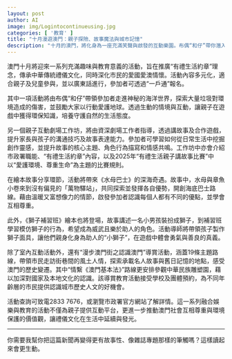 ```yaml
---
layout: post
author: AI
image: img/Logintocontinueusing.jpg
categories: [ '教育' ]
title: "十月漫遊澳門：親子探險、故事魔法與城市記憶"  
description: "十月的澳門，將化身為一座充滿笑聲與啟發的互動樂園。布偶“和仔”帶你潛入海洋世界，親眼見證垃圾對環境的威脅；資深劇場工作者引領親子走進故事創作的殿堂，發掘日常生活的靈感火花；《水母巴士》與《獅子補習班》用溫暖的情節啟發尊重與勇氣；19條導賞路線則帶你穿梭街巷，觸摸澳門的歷史脈動，從《澳門基本法》情繫到民族雕塑園的文化深情。娛樂與教育交織，讓禮儀文化與環保理念在市民生活中持續生長，十月的故事，等你親自翻開。"  "
---
```

澳門十月將迎來一系列充滿趣味與教育意義的活動，旨在推廣“有禮生活約章”理念，傳承中華傳統禮儀文化，同時深化市民的愛國愛澳情懷。活動內容多元化，適合親子及兒童參與，並以廣東話進行，參加者可透過“一戶通”報名。  

其中一項活動將由布偶“和仔”帶領參加者走進神秘的海洋世界，探索大量垃圾對環境造成的傷害，並鼓勵大家以行動愛護地球。透過生動的情境與互動，讓親子在遊戲中獲得環保知識，培養守護自然的生活態度。  

另一個親子互動劇場工作坊，將由資深劇場工作者指導，透過講故事及合作遊戲，提升家長與孩子的溝通技巧及故事表達能力。參加者可學習如何從日常生活中挖掘創作靈感，並提升故事的核心主題、角色行為描寫和情感共鳴。工作坊中亦會介紹市政署職能、“有禮生活約章”內容，以及2025年“有禮生活親子講故事比賽”中以“愛護環境、尊重生命”為主題的比賽規則。  

在繪本故事分享環節，活動將帶來《水母巴士》的深海奇遇。故事中，水母與章魚小卷來到沒有偏見的「萬物驛站」，共同探索並發揮各自優勢，開創海底巴士路線。藉由溫暖又富想像力的情節，啟發參加者認識每個人都有不同的優點，並學會互相尊重。  

此外，《獅子補習班》繪本也將登場，故事講述一名小男孩裝扮成獅子，到補習班學習模仿獅子的行為，希望成為威武且樂於助人的角色。活動導師將帶領孩子製作獅子面具，讓他們親身化身為助人的“小獅子”，在遊戲中體會勇氣與善良的真義。  

除了室內互動活動外，還有“漫步澳門街之認識澳門”導賞活動，涵蓋19條主題路線，帶領市民走訪街巷間的風土人情，探索承載名人故事與舊日記憶的地點，感受澳門的歷史變遷。其中“情繫《澳門基本法》”路線更安排參觀中華民族雕塑園，藉以加深對國家及本地文化的認識。該導賞教育活動接受學校及團體預約，為不同年齡層的市民提供認識城市歷史人文的好機會。  

活動查詢可致電2833 7676，或瀏覽市政署官方網站了解詳情。這一系列融合娛樂與教育的活動不僅為親子提供互動平台，更進一步推動澳門社會互相尊重與環境保護的價值觀，讓禮儀文化在生活中延續與發光。  

---

你需要我幫你把這篇新聞再變得更有故事性、像雜誌專題那樣的筆觸嗎？這樣讀起來會更生動。